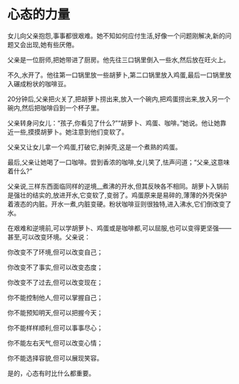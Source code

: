 # 心态的力量

女儿向父亲抱怨,事事都很艰难。她不知如何应付生活,好像一个问题刚解决,新的问题又会出现,她有些厌倦。 

父亲是一位厨师,把她带进了厨房。他先往三口锅里倒入一些水,然后放在旺火上。 

不久,水开了。他往第一口锅里放一些胡萝卜,第二口锅里放入鸡蛋,最后一口锅里放入碾成粉状的咖啡豆。 

20分钟后,父亲把火关了,把胡萝卜捞出来,放入一个碗内,把鸡蛋捞出来,放入另一个碗内,然后把咖啡舀到一个杯子里。 

父亲转身问女儿：“孩子,你看见了什么?”“胡萝卜、鸡蛋、咖啡。”她说。他让她靠近一些,摸摸胡萝卜。她注意到他们变软了。 

父亲又让女儿拿一个鸡蛋,打破它,剥掉壳,这是一个煮熟的鸡蛋。 

最后,父亲让她喝了一口咖啡。尝到香浓的咖啡,女儿笑了,怯声问道；“父亲,这意味着什么?” 

父亲说,三样东西面临同样的逆境__煮沸的开水,但其反映各不相同。胡萝卜入锅前是强壮的结实的,放进开水,它变软了,变弱了。鸡蛋原来是易碎的,薄薄的外壳保护着液态的内脏。开水一煮,内脏变硬。粉状咖啡豆则很独特,进入沸水,它们倒改变了水。 

在艰难和逆境前,可以学胡萝卜、鸡蛋或是咖啡都,可以屈服,也可以变得更坚强——甚至,可以改变环境。父亲说： 

你改变不了环境,但可以改变自己； 

你改变不了事实,但可以改变态度； 

你改变不了过去,但可以改变现在； 

你不能控制他人,但可以掌握自己； 

你不能预知明天,但可以把握今天； 

你不能样样顺利,但可以事事尽心； 

你不能左右天气,但可以改变心情； 

你不能选择容貌,但可以展现笑容。 

是的，心态有时比什么都重要。
 